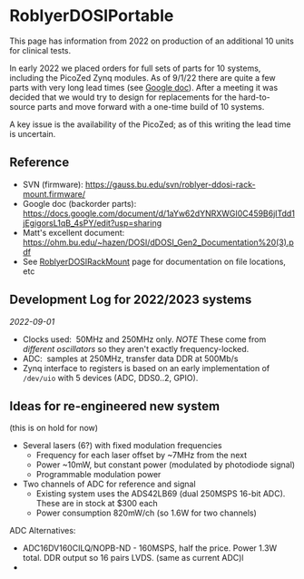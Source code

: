 # RoblyerDOSIPortable
This page has information from 2022 on production of an additional 10 units for clinical tests.

In early 2022 we placed orders for full sets of parts for 10 systems, including the PicoZed Zynq modules.  As of 9/1/22 there are quite a few parts with very long lead times (see [Google doc](https://docs.google.com/document/d/1aYw62dYNRXWGI0C459B6jITdd1jEgigorsL1qB_4sPY/edit?usp=sharing)).  After a meeting it was decided that we would try to design for replacements for the hard-to-source parts and move forward with a one-time build of 10 systems.

A key issue is the availability of the PicoZed; as of this writing the lead time is uncertain.

## Reference

 * SVN (firmware): https://gauss.bu.edu/svn/roblyer-ddosi-rack-mount.firmware/
 * Google doc (backorder parts):  https://docs.google.com/document/d/1aYw62dYNRXWGI0C459B6jITdd1jEgigorsL1qB_4sPY/edit?usp=sharing
 * Matt's excellent document: https://ohm.bu.edu/~hazen/DOSI/dDOSI_Gen2_Documentation%20(3).pdf
 * See [RoblyerDOSIRackMount](RoblyerDOSIRackMount.md) page for documentation on file locations, etc

## Development Log for 2022/2023 systems

*2022-09-01*

 * Clocks used:  50MHz and 250MHz only.  *NOTE* These come from _different oscillators_ so they aren't exactly frequency-locked.
 * ADC:  samples at 250MHz, transfer data DDR at 500Mb/s
 * Zynq interface to registers is based on an early implementation of `/dev/uio` with 5 devices (ADC, DDS0..2, GPIO).




## Ideas for re-engineered new system

(this is on hold for now)

 * Several lasers (6?) with fixed modulation frequencies
   * Frequency for each laser offset by ~7MHz from the next
   * Power ~10mW, but constant power (modulated by photodiode signal)
   * Programmable modulation power
 * Two channels of ADC for reference and signal
   * Existing system uses the ADS42LB69 (dual 250MSPS 16-bit ADC).  These are in stock at $300 each
   * Power consumption 820mW/ch (so 1.6W for two channels)

ADC Alternatives:

 * ADC16DV160CILQ/NOPB-ND - 160MSPS, half the price.  Power 1.3W total.  DDR output so 16 pairs LVDS. (same as current ADC)l
*
